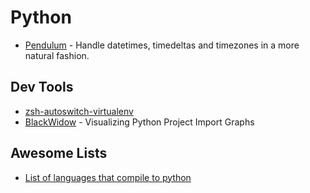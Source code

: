 # Python

* [Pendulum](https://pendulum.eustace.io/) - Handle datetimes, timedeltas and timezones in a more natural fashion.

## Dev Tools

* [zsh-autoswitch-virtualenv](https://github.com/MichaelAquilina/zsh-autoswitch-virtualenv)
* [BlackWidow](https://github.com/madisonmay/BlackWidow) - Visualizing Python Project Import Graphs

## Awesome Lists

* [List of languages that compile to python](https://github.com/vindarel/languages-that-compile-to-python)
